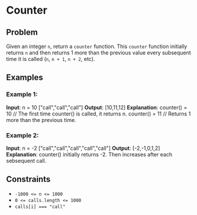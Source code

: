 # Counter

## Problem

Given an integer `n`, return a `counter` function. This `counter` function initially returns `n` and then returns 1 more than the previous value every subsequent time it is called (`n`, `n + 1`, `n + 2`, etc).

## Examples

### Example 1:

**Input**:
n = 10
["call","call","call"]
**Output**: [10,11,12]
**Explanation**:
counter() = 10 // The first time counter() is called, it returns n.
counter() = 11 // Returns 1 more than the previous time.

### Example 2:

**Input**:
n = -2
["call","call","call","call","call"]
**Output**: [-2,-1,0,1,2]
**Explanation**: counter() initially returns -2. Then increases after each sebsequent call.

## Constraints

- `-1000 <= n <= 1000`
- `0 <= calls.length <= 1000`
- `calls[i] === "call"`
